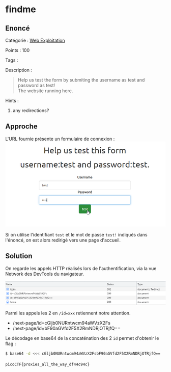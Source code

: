 # findme

## Enoncé
Catégorie : [Web Exploitation](../)

Points : 100

Tags : 

Description :
> Help us test the form by submiting the username as test and password as test!  
> The website running here.

Hints :
1. any redirections?


## Approche

L'URL fournie présente un formulaire de connexion :
![Formulaire](formulaire_connexion.png)

Si on utilise l'identifiant `test` et le mot de passe `test!` indiqués dans l'énoncé, on est alors redirigé vers une page d'accueil.

## Solution

On regarde les appels HTTP réalisés lors de l'authentification, via la vue Network des DevTools du navigateur.

![Vue Netwok](devtool_network.png)

Parmi les appels les 2 en `/id=xxx` retiennent notre attention.
* /next-page/id=cGljb0NURntwcm94aWVzX2Fs
* /next-page/id=bF90aGVfd2F5X2RmNDRjOTRjfQ==

Le décodage en base64 de la concaténation des 2 `id` permet d'obtenir le flag :
```bash
$ base64 -d <<< cGljb0NURntwcm94aWVzX2FsbF90aGVfd2F5X2RmNDRjOTRjfQ==

picoCTF{proxies_all_the_way_df44c94c}
```
